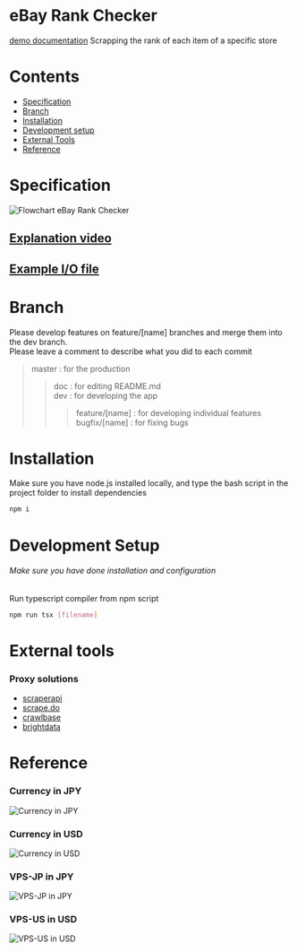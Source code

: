 # eBay Rank Checker
[demo documentation](./docs//v1/steps.md)
Scrapping the rank of each item of a specific store

# Contents

- [Specification](#Specification)
- [Branch](#branch)
- [Installation](#installation)
- [Development setup](#development-setup)
- [External Tools](#external-tools)
- [Reference](#reference)

# Specification

![Flowchart eBay Rank Checker](https://github.com/user-attachments/assets/764eb698-94b1-4726-9915-136da38d7803)
<br>

## [Explanation video](https://youtu.be/OFYwmoIBdzA) <br>

## [Example I/O file](https://docs.google.com/spreadsheets/d/1FgUaxnBNnuh9378PJOipahjW4SIHXTQ0TSbH97q6YHU/edit?usp=sharing) <br>

# Branch

Please develop features on feature/[name] branches and merge them into the dev branch. <br>
Please leave a comment to describe what you did to each commit

> master : for the production
>
> > doc : for editing README.md <br>
> > dev : for developing the app <br>
> >
> > > feature/[name] : for developing individual features <br>
> > > bugfix/[name] : for fixing bugs

# Installation

Make sure you have node.js installed locally, and type the bash script in the project folder to install dependencies

```bash
npm i
```

# Development Setup

###### Make sure you have done installation and configuration

Run typescript compiler from npm script

```bash
npm run tsx [filename]
```

# External tools

### Proxy solutions

- [scraperapi](https://www.scraperapi.com/)
- [scrape.do](https://scrape.do/)
- [crawlbase](https://crawlbase.com/)
- [brightdata](https://brightdata.com/pricing/web-scraper)

# Reference

### Currency in JPY

![Currency in JPY](https://github.com/user-attachments/assets/7b2c8a7d-808a-4de6-b77d-80d6ec6ad6f4) <br>

### Currency in USD

![Currency in USD](https://github.com/user-attachments/assets/11172c96-2df2-48bb-818c-8ddcf8936daa)

### VPS-JP in JPY

![VPS-JP in JPY](https://github.com/user-attachments/assets/5f155f30-59c0-4c8c-8066-a4d10a2d6483)

### VPS-US in USD

![VPS-US in USD](https://github.com/user-attachments/assets/54dad4b3-1416-497f-851f-7c5eca3ddc97)
